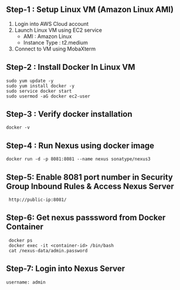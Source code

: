 ## Step-1 : Setup Linux VM (Amazon Linux AMI)

1) Login into AWS Cloud account
2) Launch Linux VM using EC2 service   
     - AMI : Amazon Linux
     - Instance Type : t2.medium       
3) Connect to VM using MobaXterm

## Step-2 : Install Docker In Linux VM

```
sudo yum update -y 
sudo yum install docker -y
sudo service docker start
sudo usermod -aG docker ec2-user

```

## Step-3 :  Verify docker installation
```
docker -v
```
## Step-4 : Run Nexus using docker image
```
docker run -d -p 8081:8081 --name nexus sonatype/nexus3
```

## Step-5: Enable 8081 port number in Security Group Inbound Rules & Access Nexus Server
```
 http://public-ip:8081/
```
## Step-6: Get nexus passsword from Docker Container
```
 docker ps
 docker exec -it <container-id> /bin/bash
 cat /nexus-data/admin.password 
```
## Step-7: Login into Nexus Server
```
username: admin
```
